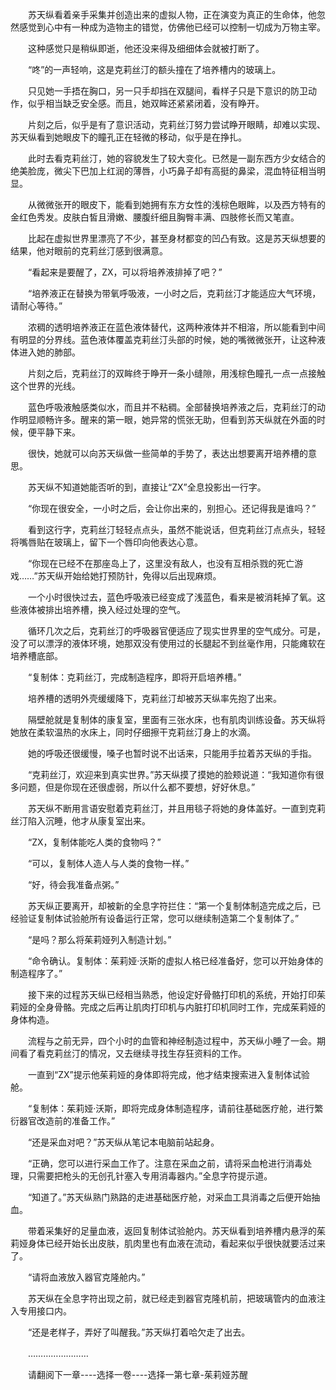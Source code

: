 <div class="read-content j_readContent" id="">
                <p>　　苏天纵看着亲手采集并创造出来的虚拟人物，正在演变为真正的生命体，他忽然感觉到心中有一种成为造物主的错觉，仿佛他已经可以控制一切成为万物主宰。<p>　　这种感觉只是稍纵即逝，他还没来得及细细体会就被打断了。<p>　　“咚”的一声轻响，这是克莉丝汀的额头撞在了培养槽内的玻璃上。<p>　　只见她一手捂在胸口，另一只手却挡在双腿间，看样子只是下意识的防卫动作，似乎相当缺乏安全感。而且，她双眸还紧紧闭着，没有睁开。<p>　　片刻之后，似乎是有了意识活动，克莉丝汀努力尝试睁开眼睛，却难以实现、苏天纵看到她眼皮下的瞳孔正在轻微的移动，似乎是在挣扎。<p>　　此时去看克莉丝汀，她的容貌发生了较大变化。已然是一副东西方少女结合的绝美脸庞，微尖下巴加上红润的薄唇，小巧鼻子却有高挺的鼻梁，混血特征相当明显。<p>　　从微微张开的眼皮下，能看到她拥有东方女性的浅棕色眼眸，以及西方特有的金红色秀发。皮肤白皙且滑嫩、腰腹纤细且胸臀丰满、四肢修长而又笔直。<p>　　比起在虚拟世界里漂亮了不少，甚至身材都变的凹凸有致。这是苏天纵想要的结果，他对眼前的克莉丝汀感到很满意。<p>　　“看起来是要醒了，ZX，可以将培养液排掉了吧？”<p>　　“培养液正在替换为带氧呼吸液，一小时之后，克莉丝汀才能适应大气环境，请耐心等待。”<p>　　浓稠的透明培养液正在蓝色液体替代，这两种液体并不相溶，所以能看到中间有明显的分界线。蓝色液体覆盖克莉丝汀头部的时候，她的嘴微微张开，让这种液体进入她的肺部。<p>　　片刻之后，克莉丝汀的双眸终于睁开一条小缝隙，用浅棕色瞳孔一点一点接触这个世界的光线。<p>　　蓝色呼吸液触感类似水，而且并不粘稠。全部替换培养液之后，克莉丝汀的动作明显顺畅许多。醒来的第一眼，她异常的慌张无助，但看到苏天纵就在外面的时候，便平静下来。<p>　　很快，她就可以向苏天纵做一些简单的手势了，表达出想要离开培养槽的意思。<p>　　苏天纵不知道她能否听的到，直接让“ZX”全息投影出一行字。<p>　　“你现在很安全，一小时之后，会让你出来的，别担心。还记得我是谁吗？”<p>　　看到这行字，克莉丝汀轻轻点点头，虽然不能说话，但克莉丝汀点点头，轻轻将嘴唇贴在玻璃上，留下一个唇印向他表达心意。<p>　　“你现在已经不在那座岛上了，这里没有敌人，也没有互相杀戮的死亡游戏……”苏天纵开始给她打预防针，免得以后出现麻烦。<p>　　一个小时很快过去，蓝色呼吸液已经变成了浅蓝色，看来是被消耗掉了氧。这些液体被排出培养槽，换入经过处理的空气。<p>　　循环几次之后，克莉丝汀的呼吸器官便适应了现实世界里的空气成分。可是，没了可以漂浮的液体环境，她那双没有使用过的长腿起不到丝毫作用，只能瘫软在培养槽底部。<p>　　“复制体：克莉丝汀，完成制造程序，即将开启培养槽。”<p>　　培养槽的透明外壳缓缓降下，克莉丝汀却被苏天纵率先抱了出来。<p>　　隔壁舱就是复制体的康复室，里面有三张水床，也有肌肉训练设备。苏天纵将她放在柔软温热的水床上，同时仔细擦干克莉丝汀身上的水滴。<p>　　她的呼吸还很缓慢，嗓子也暂时说不出话来，只能用手拉着苏天纵的手指。<p>　　“克莉丝汀，欢迎来到真实世界。”苏天纵摸了摸她的脸颊说道：“我知道你有很多问题，但是你现在还很虚弱，所以什么都不要想，好好休息。”<p>　　苏天纵不断用言语安慰着克莉丝汀，并且用毯子将她的身体盖好。一直到克莉丝汀陷入沉睡，他才从康复室出来。<p>　　“ZX，复制体能吃人类的食物吗？”<p>　　“可以，复制体人造人与人类的食物一样。”<p>　　“好，待会我准备点粥。”<p>　　苏天纵正要离开，却被新的全息字符拦住：“第一个复制体制造完成之后，已经验证复制体试验舱所有设备运行正常，您可以继续制造第二个复制体了。”<p>　　“是吗？那么将茱莉娅列入制造计划。”<p>　　“命令确认。复制体：茱莉娅·沃斯的虚拟人格已经准备好，您可以开始身体的制造程序了。”<p>　　接下来的过程苏天纵已经相当熟悉，他设定好骨骼打印机的系统，开始打印茱莉娅的全身骨骼。完成之后再让肌肉打印机与内脏打印机同时工作，完成茱莉娅的身体构造。<p>　　流程与之前无异，四个小时的血管和神经制造过程中，苏天纵小睡了一会。期间看了看克莉丝汀的情况，又去继续寻找生存狂资料的工作。<p>　　一直到“ZX”提示他茱莉娅的身体即将完成，他才结束搜索进入复制体试验舱。<p>　　“复制体：茱莉娅·沃斯，即将完成身体制造程序，请前往基础医疗舱，进行繁衍器官改造前的准备工作。”<p>　　“还是采血对吧？”苏天纵从笔记本电脑前站起身。<p>　　“正确，您可以进行采血工作了。注意在采血之前，请将采血枪进行消毒处理，只需要把枪头的无创孔针塞入专用消毒器内。”全息字符提示道。<p>　　“知道了。”苏天纵熟门熟路的走进基础医疗舱，对采血工具消毒之后便开始抽血。<p>　　带着采集好的足量血液，返回复制体试验舱内。苏天纵看到培养槽内悬浮的茱莉娅身体已经开始长出皮肤，肌肉里也有血液在流动，看起来似乎很快就要活过来了。<p>　　“请将血液放入器官克隆舱内。”<p>　　苏天纵在全息字符出现之前，就已经走到器官克隆机前，把玻璃管内的血液注入专用接口内。<p>　　“还是老样子，弄好了叫醒我。”苏天纵打着哈欠走了出去。<p>　　……………………<p>　　请翻阅下一章----选择一卷----选择一第七章-茱莉娅苏醒<p> 
            </div>